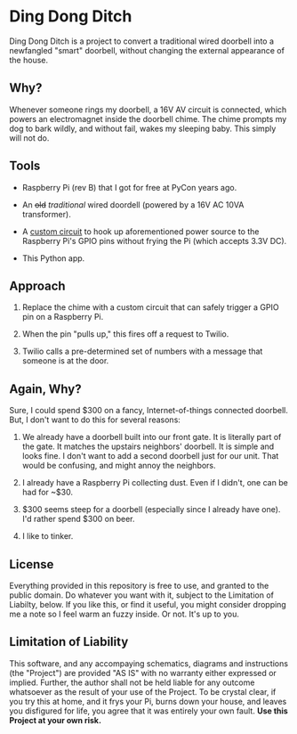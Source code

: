 Ding Dong Ditch
===============

Ding Dong Ditch is a project to convert a traditional wired doorbell into a newfangled
"smart" doorbell, without changing the external appearance of the house.

Why?
----

Whenever someone rings my doorbell, a 16V AV circuit is connected, which powers an
electromagnet inside the doorbell chime. The chime prompts my dog to bark wildly, and
without fail, wakes my sleeping baby. This simply will not do.

Tools
-----

* Raspberry Pi (rev B) that I got for free at PyCon years ago.

* An ~~old~~ *traditional* wired doordell (powered by a 16V AC 10VA transformer).

* A [custom circuit](schematic) to hook up aforementioned power source to the Raspberry
  Pi's GPIO pins without frying the Pi (which accepts 3.3V DC).

* This Python app.

Approach
--------

1. Replace the chime with a custom circuit that can safely trigger a GPIO pin on a
   Raspberry Pi.

2. When the pin "pulls up," this fires off a request to Twilio.

3. Twilio calls a pre-determined set of numbers with a message that someone is at the 
   door.

Again, Why?
-----------

Sure, I could spend $300 on a fancy, Internet-of-things connected doorbell. But, I don't
want to do this for several reasons:

1. We already have a doorbell built into our front gate. It is literally part of the
   gate. It matches the upstairs neighbors' doorbell. It is simple and looks fine.
   I don't want to add a second doorbell just for our unit. That would be confusing,
   and might annoy the neighbors.

2. I already have a Raspberry Pi collecting dust. Even if I didn't, one can be had for
   ~$30.

3. $300 seems steep for a doorbell (especially since I already have one). I'd rather
   spend $300 on beer.

4. I like to tinker.

License
-------

Everything provided in this repository is free to use, and granted to the public domain.
Do whatever you want with it, subject to the Limitation of Liabilty, below. If you like
this, or find it useful, you might consider dropping me a note so I feel warm an fuzzy
inside. Or not. It's up to you.

Limitation of Liability
-----------------------

This software, and any accompaying schematics, diagrams and instructions (the "Project")
are provided "AS IS" with no warranty either expressed or implied. Further, the author
shall not be held liable for any outcome whatsoever as the result of your use of the
Project. To be crystal clear, if you try this at home, and it frys your Pi, burns down
your house, and leaves you disfigured for life, you agree that it was entirely your own
fault. **Use this Project at your own risk.**
